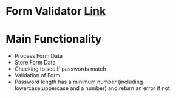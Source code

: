 # Form Validator [Link](https://opeyemipaul9.github.io/Form-Validator/)
# Main Functionality
- Process Form Data
- Store Form Data
- Checking to see if passwords match 
- Validation of Form
- Password length has a minimum number (including lowercase,uppercase and a number) and return an error if not 
